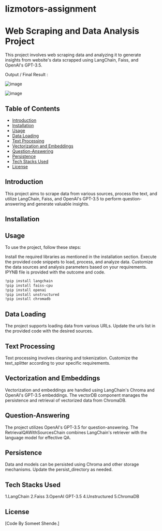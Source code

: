 # lizmotors-assignment
# Web Scraping and Data Analysis Project

This project involves web scraping data and analyzing it to generate insights from website's data scrapped using LangChain, Faiss, and OpenAI's GPT-3.5.

Output / Final Result : 

![image](https://github.com/someetshende/lizmotors-assignment/assets/105969740/c9ae4947-3b1e-4e2a-886e-6bbd4f8a19aa)

![image](https://github.com/someetshende/lizmotors-assignment/assets/105969740/4dc61a15-2785-4443-a496-13414b9ef50c)



## Table of Contents

- [Introduction](#introduction)
- [Installation](#installation)
- [Usage](#usage)
- [Data Loading](#data-loading)
- [Text Processing](#text-processing)
- [Vectorization and Embeddings](#vectorization-and-embeddings)
- [Question-Answering](#question-answering)
- [Persistence](#persistence)
- [Tech Stacks Used](#tech-stacks-used)
- [License](#license)

## Introduction

This project aims to scrape data from various sources, process the text, and utilize LangChain, Faiss, and OpenAI's GPT-3.5 to perform question-answering and generate valuable insights.

## Installation

## Usage
To use the project, follow these steps:

Install the required libraries as mentioned in the installation section.
Execute the provided code snippets to load, process, and analyze data.
Customize the data sources and analysis parameters based on your requirements. IPYNB file is provided with the outcome and code.

```bash
!pip install langchain
!pip install faiss-cpu
!pip install openai
!pip install unstructured
!pip install chromadb
```
## Data Loading
The project supports loading data from various URLs. Update the urls list in the provided code with the desired sources.

## Text Processing
Text processing involves cleaning and tokenization. Customize the text_splitter according to your specific requirements.

## Vectorization and Embeddings
Vectorization and embeddings are handled using LangChain's Chroma and OpenAI's GPT-3.5 embeddings. The vectorDB component manages the persistence and retrieval of vectorized data from ChromaDB.

## Question-Answering
The project utilizes OpenAI's GPT-3.5 for question-answering. The RetrievalQAWithSourcesChain combines LangChain's retriever with the language model for effective QA.

## Persistence
Data and models can be persisted using Chroma and other storage mechanisms. Update the persist_directory as needed.

## Tech Stacks Used
1.LangChain
2.Faiss
3.OpenAI GPT-3.5
4.Unstructured
5.ChromaDB

## License
[Code By Someet Shende.]

